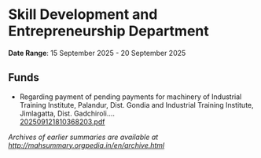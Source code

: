 # Skill Development and Entrepreneurship Department

**Date Range**: 15 September 2025 - 20 September 2025


## Funds
- Regarding payment of pending payments for machinery of Industrial Training Institute, Palandur, Dist. Gondia and Industrial Training Institute, Jimlagatta, Dist. Gadchiroli....\
  [202509121810368203.pdf](https://gr.maharashtra.gov.in/Site/Upload/Government%20Resolutions/English/202509121810368203.pdf)


*Archives of earlier summaries are available at http://mahsummary.orgpedia.in/en/archive.html*